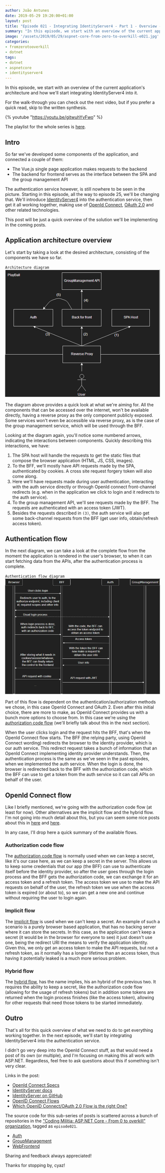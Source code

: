 ```yaml
---
author: João Antunes
date: 2019-05-29 19:20:00+01:00
layout: post
title: "Episode 021 - Integrating IdentityServer4 - Part 1 - Overview - ASP.NET Core: From 0 to overkill"
summary: "In this episode, we start with an overview of the current application's architecture and how we'll start integrating IdentityServer4 into it."
image: '/assets/2019/05/29/aspnet-core-from-zero-to-overkill-e021.jpg'
categories:
- fromzerotooverkill
- dotnet
tags:
- dotnet
- aspnetcore
- identityserver4
---
```


In this episode, we start with an overview of the current application's architecture and how we'll start integrating IdentityServer4 into it.

For the walk-through you can check out the next video, but if you prefer a quick read, skip to the written synthesis.

{% youtube "https://youtu.be/gitwuhYvFwo" %}

The playlist for the whole series is [here](https://www.youtube.com/playlist?list=PLN0oN9Azm_MMAjk3nhRnmHdr1l0160Dhs).
<br />

## Intro
So far we've developed some components of the application, and connected a couple of them:
- The Vue.js single page application makes requests to the backend
- The backend for frontend serves as the interface between the SPA and the group management API

The authentication service however, is still nowhere to be seen in the picture. Starting in this episode, all the way to episode 25, we'll be changing that. We'll introduce [IdentityServer4](https://github.com/IdentityServer/IdentityServer4) into the authentication service, then get it all working together, making use of [OpenId Connect](https://openid.net/connect/), [OAuth 2.0](https://oauth.net/2/) and other related technologies.

This post will be just a quick overview of the solution we'll be implementing in the coming posts.

## Application architecture overview
Let's start by taking a look at the desired architecture, consisting of the components we have so far.

`Architecture diagram`
[![architecture diagram](/assets/2019/05/29/e021-architecture-overview.jpg)](/assets/2019/05/29/e021-architecture-overview.jpg)

The diagram above provides a quick look at what we're aiming for. All the components that can be accessed over the internet, won't be available directly, having a reverse proxy as the only component publicly exposed. Some services won't even be accessible via reverse proxy, as is the case of the group management service, which will be used through the BFF.

Looking at the diagram again, you'll notice some numbered arrows, indicating the interactions between components. Quickly describing this interactions, we have:

1. The SPA host will handle the requests to get the static files that compose the browser application (HTML, JS, CSS, images).
2. To the BFF, we'll mostly have API requests made by the SPA, authenticated by cookies. A cross site request forgery token will also come along.
3. Here we'll have requests made during user authentication, interacting with the auth service directly or through OpenId connect front-channel redirects (e.g. when in the application we click to login and it redirects to the auth service).
4. To the group management API, we'll see requests made by the BFF. The requests are authenticated with an access token (JWT).
5. Besides the requests described in `(3)`, the auth service will also get some back-channel requests from the BFF (get user info, obtain/refresh access token).			

## Authentication flow
In the next diagram, we can take a look at the complete flow from the moment the application is rendered in the user's browser, to when it can start fetching data from the APIs, after the authentication process is complete.

`Authentication flow diagram`
[![Authentication flow diagram](/assets/2019/05/29/e021-oidc-code-flow.jpg)](/assets/2019/05/29/e021-oidc-code-flow.jpg)

Part of this flow is dependent on the authentication/authorization methods we chose, in this case OpenId Connect and OAuth 2. Even after this initial choice, there are more to make, as OpenId Connect provides us with a bunch more options to choose from. In this case we're using the [authorization code flow](https://openid.net/specs/openid-connect-core-1_0.html#CodeFlowAuth) (we'll briefly talk about this in the next section).

When the user clicks login and the request hits the BFF, that's when the OpenId Connect flow starts. The BFF (the relying party, using OpenId Connect wording) redirects the browser to the identity provider, which is our auth service. This redirect request takes a bunch of information that an OpenId Connect implementing identity provider understands. Then, the authentication process is the same as we've seen in the past episodes, when we implemented the auth service. When the login is done, the browser is redirected back to the BFF with the authorization code, which the BFF can use to get a token from the auth service so it can call APIs on behalf of the user.

## OpenId Connect flow
Like I briefly mentioned, we're going with the authorization code flow (at least for now). Other alternatives are the implicit flow and the hybrid flow. I'm not going into much detail about this, but you can seem some nice posts about this in [here](https://www.scottbrady91.com/OpenID-Connect/OpenID-Connect-Flows) and [here](https://leastprivilege.com/2016/01/17/which-openid-connectoauth-2-o-flow-is-the-right-one/).

In any case, I'll drop here a quick summary of the available flows.

### Authorization code flow
The [authorization code flow](https://openid.net/specs/openid-connect-core-1_0.html#CodeFlowAuth) is normally used when we can keep a secret, like it's our case here, as we can keep a secret in the server. This allows us to keep some credentials that our app (the BFF) can use to authenticate itself before the identity provider, so after the user goes through the login process and the BFF gets the authorization code, we can exchange it for an access token and a refresh token. The access token we use to make the API requests on behalf of the user, the refresh token we use when the access token is expired (or about to), so we can get a new one and continue without requiring the user to login again.

### Implicit flow
The [implicit flow](https://openid.net/specs/openid-connect-core-1_0.html#ImplicitFlowAuth) is used when we can't keep a secret. An example of such a scenario is a purely browser based application, that has no backing server where it can store the secrets. In this case, as the application can't keep a secret (it would be in the browser for everyone to see) it just doesn't use one, being the redirect URI the means to verify the application identity. Given this, we only get an access token to make the API requests, but not a refresh token, as it normally has a longer lifetime than an access token, thus having it potentially leaked is a much more serious problem.

### Hybrid flow
The [hybrid flow](https://openid.net/specs/openid-connect-core-1_0.html#HybridFlowAuth), has the name implies, his an hybrid of the previous two. It requires the ability to keep a secret, like the authorization code flow (allowing for the usage of refresh tokens) but in addition some tokens are returned when the login process finishes (like the access token), allowing for other requests that need those tokens to be started immediately.

## Outro
That's all for this quick overview of what we need to do to get everything working together. In the next episode, we'll start by integrating IdentityServer4 into the authentication service.

I didn't go very deep into the OpenId Connect stuff, as that would need a post of its own (or multiple), and I'm focusing on making this all work with ASP.NET. Regardless, feel free to ask questions about this if something isn't very clear.

Links in the post:
- [OpenId Connect Specs](https://openid.net/developers/specs/)
- [IdentityServer docs](http://docs.identityserver.io)
- [IdentityServer on GitHub](https://github.com/IdentityServer)
- [OpenID Connect Flows](https://www.scottbrady91.com/OpenID-Connect/OpenID-Connect-Flows)
- [Which OpenID Connect/OAuth 2.0 Flow is the right One?](https://leastprivilege.com/2016/01/17/which-openid-connectoauth-2-o-flow-is-the-right-one/)


The source code for this sub-series of posts is scattered across a bunch of repositories in the ["Coding Militia: ASP.NET Core - From 0 to overkill" organization](https://github.com/AspNetCoreFromZeroToOverkill), tagged as `episode021`.
- [Auth](https://github.com/AspNetCoreFromZeroToOverkill/Auth/tree/episode021)
- [GroupManagement](https://github.com/AspNetCoreFromZeroToOverkill/GroupManagement/tree/episode021)
- [WebFrontend](https://github.com/AspNetCoreFromZeroToOverkill/WebFrontend/tree/episode021)

Sharing and feedback always appreciated!

Thanks for stopping by, cyaz!